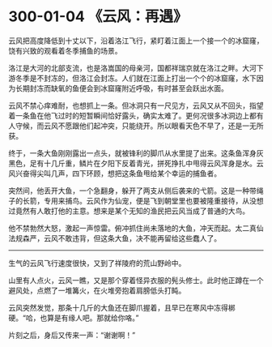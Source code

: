 # 300-01-04 《云风：再遇》

云风把高度降低到十丈以下，沿着洛江飞行，紧盯着江面上一个接一个的冰窟窿，饶有兴致的观看着冬季捕鱼的场景。

洛江是大河的北部支流，也是洛嵩国的母亲河，国都祥瑞京就在洛江之畔。大河下游冬季是不封冻的，但洛江会封冻。人们就在江面上打出一个个的冰窟窿，水下因为长期封冻而缺氧的鱼便会到冰窟窿附近呼吸，有时甚至会跃出水面。

云风不禁心痒难耐，也想抓上一条。但冰洞只有一尺见方，云风又从不回头，指望着一条鱼在他飞过时的短暂瞬间恰好露头，确实太难了。更何况很多冰洞边上都有人守候，而云风不愿跟他们起冲突，只能绕开。所以眼看天色不早了，还是一无所获。

终于，一条大鱼刚刚露出一点头，就被锋利的脚爪从水里提了出来。这条鱼浑身灰黑色，足有十几斤重，鳞片在夕阳下反着青光，拼死挣扎中甩得云风浑身是水。云风兴奋得尖叫几声，四下环顾，想把这条鱼甩给某个幸运的捕鱼者。

突然间，他丢开大鱼，一个急翻身，躲开了两支从侧后袭来的弋箭。这是一种带绳子的长箭，专用来捕鸟。云风作为仙宠，便是飞到朝堂里也要被隆重接待，从没想过竟然有人敢打他的主意。想来是某个无知的渔民把云风当成了普通的大鸟。

他不禁勃然大怒，激起一声惊雷。俯冲抓住尚未落地的大鱼，冲天而起。太二真仙法规森严，云风不敢违背，但这条大鱼，决不能再留给这些蠢人了。

***

生气的云风飞行速度很快，又到了祥陵府的荒山野岭中。

山里有人点火，云风一瞧，又是那个穿着怪异衣服的髡头修士。此时他正蹲在一个避风处，点燃了一堆篝火，在火堆旁抱着肩膀低头打盹。

云风突然发觉，那条十几斤的大鱼还在脚爪握着，且早已在寒风中冻得梆硬。“哈，也算是有缘人吧。那就给你咯。”

片刻之后，身后又传来一声：“谢谢啊！”